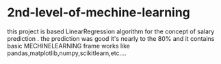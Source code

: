 # 2nd-level-of-mechine-learning
this project is based LinearRegression  algorithm for the concept of salary prediction . the prediction was good it's nearly to the 80%
and it contains basic MECHINELEARNING frame works like pandas,matplotlib,numpy,scikitlearn,etc....
